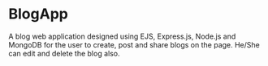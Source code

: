 # BlogApp

A blog web application designed using EJS, Express.js, Node.js and MongoDB for the user to create, post and share blogs on the page. He/She can edit and delete the blog also.
